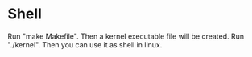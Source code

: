 # Shell
Run "make Makefile".
Then a kernel executable file will be created.
Run "./kernel".
Then you can use it as shell in linux.
